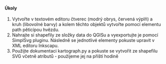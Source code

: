 #### Úkoly
1. Vytvořte v textovém editoru čtverec (modrý obrys, červená výplň) a kruh (libovolné barvy) a kolem těchto objektů vytvořte pomocí elementu path pěticípou hvězdu.
2. Nahrajte si shapefily ze složky data do QGISu a vyexportujte je pomocí SimplSvg pluginu. Následně se jednotlivé elementy pokuste upravit v XML editoru Inkscapu.
3. Použijte dokumentaci kartograph.py a pokuste se vytvořit ze shapefilu SVG včetně atributů - použijeme jej na příští hodině